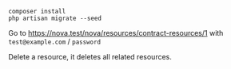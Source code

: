 ```shell
composer install
php artisan migrate --seed
```

Go to <https://nova.test/nova/resources/contract-resources/1>
with `test@example.com` / `password`

Delete a resource, it deletes all related resources.
